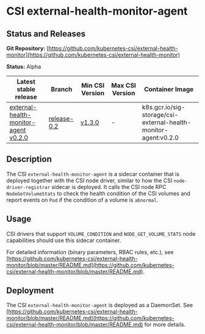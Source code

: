 # CSI external-health-monitor-agent

## Status and Releases

**Git Repository:** [https://github.com/kubernetes-csi/external-health-monitor](https://github.com/kubernetes-csi/external-health-monitor)

**Status:** Alpha 

Latest stable release | Branch | Min CSI Version | Max CSI Version | Container Image
--|--|--|--|--
[external-health-monitor-agent v0.2.0](https://github.com/kubernetes-csi/external-health-monitor/releases/tag/v0.2.0) | [release-0.2](https://github.com/kubernetes-csi/external-health-monitor/tree/release-0.2) | [v1.3.0](https://github.com/container-storage-interface/spec/releases/tag/v1.3.0) | - | k8s.gcr.io/sig-storage/csi-external-health-monitor-agent:v0.2.0

## Description

The CSI `external-health-monitor-agent` is a sidecar container that is deployed together with the CSI node driver, similar to how the CSI `node-driver-registrar` sidecar is deployed. It calls the CSI node RPC `NodeGetVolumeStats` to check the health condition of the CSI volumes and report events on `Pod` if the condition of a volume is `abnormal`.

## Usage

CSI drivers that support `VOLUME_CONDITION` and `NODE_GET_VOLUME_STATS` node capabilities should use this sidecar container.

For detailed information (binary parameters, RBAC rules, etc.), see [https://github.com/kubernetes-csi/external-health-monitor/blob/master/README.md](https://github.com/kubernetes-csi/external-health-monitor/blob/master/README.md).

## Deployment

The CSI `external-health-monitor-agent` is deployed as a DaemonSet. See [https://github.com/kubernetes-csi/external-health-monitor/blob/master/README.md](https://github.com/kubernetes-csi/external-health-monitor/blob/master/README.md) for more details.
